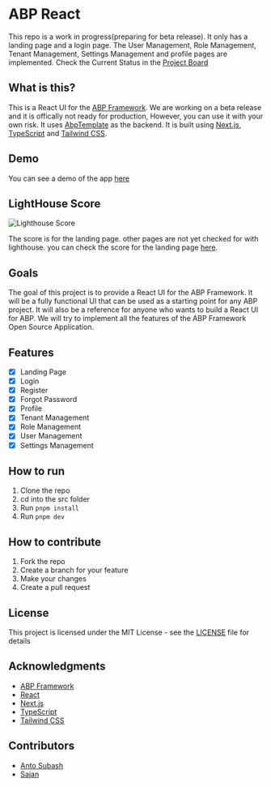 # ABP React

This repo is a work in progress(preparing for beta release). It only has a landing page and a login page. The User Management, Role Management, Tenant Management, Settings Management and profile pages are implemented. Check the Current Status in the [Project Board](https://github.com/users/antosubash/projects/2)

## What is this?

This is a React UI for the [ABP Framework](https://abp.io/). We are working on a beta release and it is offically not ready for production, However, you can use it with your own risk. It uses [AbpTemplate](https://github.com/antosubash/AbpTemplate) as the backend. It is built using [Next.js](https://nextjs.org/), [TypeScript](https://www.typescriptlang.org/) and [Tailwind CSS](https://tailwindcss.com/).

## Demo

You can see a demo of the app [here](https://abpreact.antosubash.com/)

## LightHouse Score

![Lighthouse Score](/images/lighthosescore.png)

The score is for the landing page. other pages are not yet checked for with lighthouse. you can check the score for the landing page [here](https://pagespeed.web.dev/report?url=https%3A%2F%2Fabpreact.antosubash.com%2F&form_factor=desktop).

## Goals

The goal of this project is to provide a React UI for the ABP Framework. It will be a fully functional UI that can be used as a starting point for any ABP project. It will also be a reference for anyone who wants to build a React UI for ABP. We will try to implement all the features of the ABP Framework Open Source Application.

## Features

-   [x] Landing Page
-   [x] Login
-   [x] Register
-   [x] Forgot Password
-   [x] Profile
-   [x] Tenant Management
-   [x] Role Management
-   [x] User Management
-   [x] Settings Management

## How to run

1. Clone the repo
2. cd into the src folder
3. Run `pnpm install`
4. Run `pnpm dev`

## How to contribute

1. Fork the repo
2. Create a branch for your feature
3. Make your changes
4. Create a pull request

## License

This project is licensed under the MIT License - see the [LICENSE](LICENSE) file for details

## Acknowledgments

-   [ABP Framework](https://abp.io/)
-   [React](https://reactjs.org/)
-   [Next.js](https://nextjs.org/)
-   [TypeScript](https://www.typescriptlang.org/)
-   [Tailwind CSS](https://tailwindcss.com/)

## Contributors

-   [Anto Subash](https://github.com/antosubash)
-   [Sajan](https://github.com/sajanv88)
